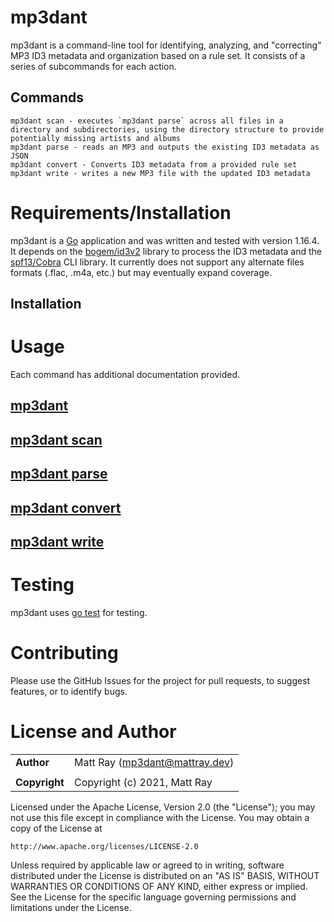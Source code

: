# mp3dant

mp3dant is a command-line tool for identifying, analyzing, and "correcting" MP3 ID3 metadata and organization based on a rule set.
It consists of a series of subcommands for each action.

## Commands

    mp3dant scan - executes `mp3dant parse` across all files in a directory and subdirectories, using the directory structure to provide potentially missing artists and albums
    mp3dant parse - reads an MP3 and outputs the existing ID3 metadata as JSON
    mp3dant convert - Converts ID3 metadata from a provided rule set
    mp3dant write - writes a new MP3 file with the updated ID3 metadata

# Requirements/Installation #

mp3dant is a [Go](http://www.golang.org) application and was written and tested with version 1.16.4. It depends on the [bogem/id3v2](https://github.com/bogem/id3v2) library to process the ID3 metadata and the [spf13/Cobra](https://github.com/spf13/cobra) CLI library. It currently does not support any alternate files formats (.flac, .m4a, etc.) but may eventually expand coverage.

## Installation

# Usage

Each command has additional documentation provided.

## [mp3dant](docs/root.md)

## [mp3dant scan](docs/scan.md)

## [mp3dant parse](docs/parse.md)

## [mp3dant convert](docs/convert.md)

## [mp3dant write](docs/write.md)

# Testing

mp3dant uses [go test](https://golang.org/pkg/testing/) for testing.

# Contributing

Please use the GitHub Issues for the project for pull requests, to suggest features, or to identify bugs.

# License and Author #

|                      |                                       |
|:---------------------|:--------------------------------------|
| **Author**           |  Matt Ray (<mp3dant@mattray.dev>)     |
|                      |                                       |
| **Copyright**        |  Copyright (c) 2021, Matt Ray         |

Licensed under the Apache License, Version 2.0 (the "License");
you may not use this file except in compliance with the License.
You may obtain a copy of the License at

    http://www.apache.org/licenses/LICENSE-2.0

Unless required by applicable law or agreed to in writing, software
distributed under the License is distributed on an "AS IS" BASIS,
WITHOUT WARRANTIES OR CONDITIONS OF ANY KIND, either express or implied.
See the License for the specific language governing permissions and
limitations under the License.
